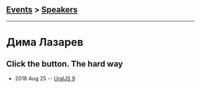 ## [Events](../README.md) > [Speakers](../speakers.md)
---

# Дима Лазарев

## Click the button. The hard way
- 2018 Aug 25 -- [UralJS 9](https://www.youtube.com/watch?v=q0jW1ljHjXM)    
